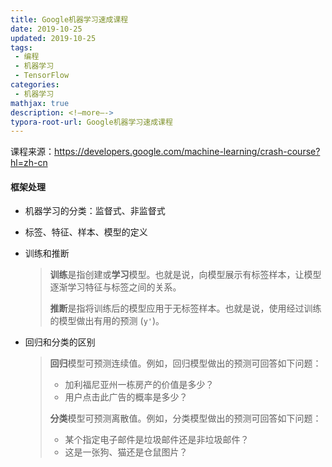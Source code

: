 ```yaml
---
title: Google机器学习速成课程
date: 2019-10-25
updated: 2019-10-25
tags:
 - 编程
 - 机器学习
 - TensorFlow
categories:
 - 机器学习
mathjax: true
description: <!—more—->
typora-root-url: Google机器学习速成课程
---
```


课程来源：https://developers.google.com/machine-learning/crash-course?hl=zh-cn



#### 框架处理

* 机器学习的分类：监督式、非监督式

* 标签、特征、样本、模型的定义

* 训练和推断

  > **训练**是指创建或**学习**模型。也就是说，向模型展示有标签样本，让模型逐渐学习特征与标签之间的关系。
  >
  > **推断**是指将训练后的模型应用于无标签样本。也就是说，使用经过训练的模型做出有用的预测 (`y'`)。

* 回归和分类的区别

  > **回归**模型可预测连续值。例如，回归模型做出的预测可回答如下问题：
  >
  > - 加利福尼亚州一栋房产的价值是多少？
  > - 用户点击此广告的概率是多少？
  >
  > **分类**模型可预测离散值。例如，分类模型做出的预测可回答如下问题：
  >
  > - 某个指定电子邮件是垃圾邮件还是非垃圾邮件？
  > - 这是一张狗、猫还是仓鼠图片？